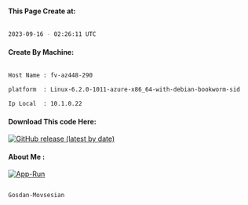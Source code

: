 
   
#### This Page Create at:

```bash

2023-09-16 - 02:26:11 UTC

```

#### Create By Machine:

```bash

Host Name : fv-az448-290

platform  : Linux-6.2.0-1011-azure-x86_64-with-debian-bookworm-sid

Ip Local  : 10.1.0.22

```
#### Download This code Here:

[![GitHub release (latest by date)](https://img.shields.io/github/v/release/Gosdan-Movsesian/Gosdan?style=for-the-badge&label=Download)](https://github.com/Gosdan-Movsesian/Gosdan/releases) 

</p> 

#### About Me :

[![App-Run](https://github.com/Gosdan-Movsesian/Gosdan/actions/workflows/App-Run.yml/badge.svg)](https://github.com/Gosdan-Movsesian/Gosdan/actions/workflows/App-Run.yml)

```bash

Gosdan-Movsesian

```

